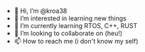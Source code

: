 - 👋 Hi, I’m @kroa38
- 👀 I’m interested in learning new things
- 🌱 I’m currently learning RTOS, C++, RUST
- 💞️ I’m looking to collaborate on (heu!)
- 📫 How to reach me (i don't know my self)

<!---
kroa38/kroa38 is a ✨ special ✨ repository because its `README.md` (this file) appears on your GitHub profile.
You can click the Preview link to take a look at your changes.
--->
